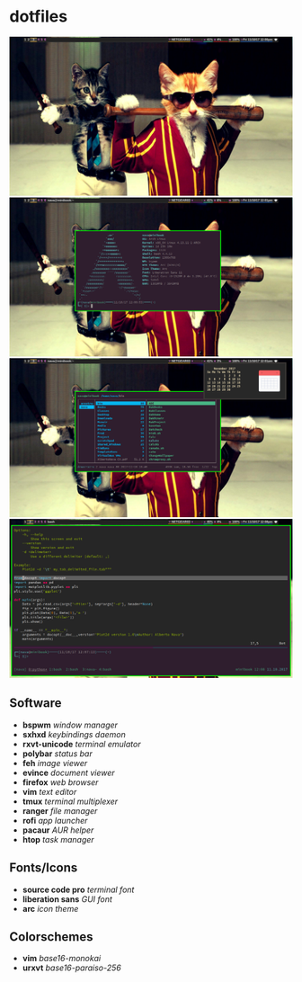 # dotfiles

![clean](screenshots/clean.png)
![screenfetch](screenshots/screenfetch.png)
![ranger_and_dunst](screenshots/ranger_and_dunst.png)
![vim_tmux](screenshots/vim_tmux.png)

## Software

+ **bspwm** _window manager_
+ **sxhxd** _keybindings daemon_
+ **rxvt-unicode** _terminal emulator_
+ **polybar** _status bar_
+ **feh** _image viewer_
+ **evince** _document viewer_
+ **firefox** _web browser_
+ **vim** _text editor_
+ **tmux** _terminal multiplexer_
+ **ranger** _file manager_
+ **rofi** _app launcher_
+ **pacaur** _AUR helper_
+ **htop** _task manager_

## Fonts/Icons
+ **source code pro** _terminal font_
+ **liberation sans** _GUI font_
+ **arc** _icon theme_

## Colorschemes
+ **vim** _base16-monokai_
+ **urxvt** _base16-paraiso-256_
